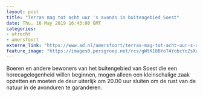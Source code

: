 ```yaml
---
layout: post
title: "Terras mag tot acht uur 's avonds in buitengebied Soest"
date: Thu, 16 May 2019 16:43:00 GMT
categories: 
- utrecht 
- amersfoort 
externe_link: "https://www.ad.nl/amersfoort/terras-mag-tot-acht-uur-s-avonds-in-buitengebied-soest~a10c4848/"
feature_image: "https://images0.persgroep.net/rcs/gWtK18BYoT4YobcYoZsXqQiNUws/diocontent/68179460/_fitwidth/400/?appId=21791a8992982cd8da851550a453bd7f&quality=0.7"
---
```


Boeren en andere bewoners van het buitengebied van Soest die een horecagelegenheid willen beginnen, mogen alleen een kleinschalige zaak opzetten en moeten de deur uiterlijk om 20.00 uur sluiten om de rust van de natuur in de avonduren te garanderen.

